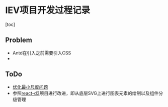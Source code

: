 # IEV项目开发过程记录

[toc]

## Problem 

* Antd在引入之前需要引入CSS
* 

## ToDo

* [优化最小尺度问题](https://juejin.cn/post/6844903494386712589)
* 参照[react-d3](https://github.com/codesuki/react-d3-components)项目进行改进，即从底层SVG上进行图表元素的绘制以及组件分级管理

